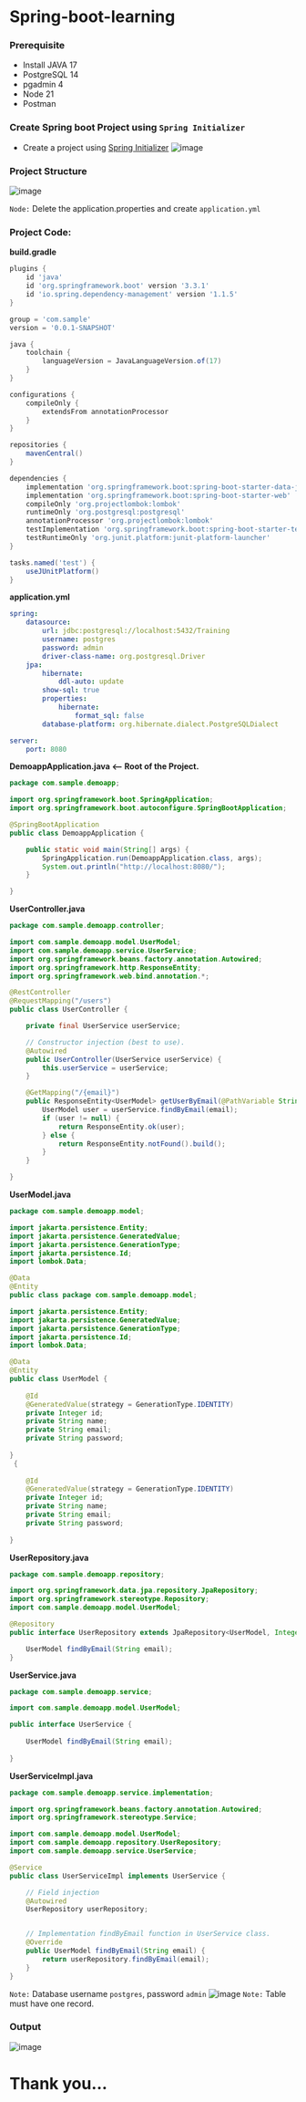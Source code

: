 # Spring-boot-learning
### Prerequisite
- Install JAVA 17
- PostgreSQL 14
- pgadmin 4
- Node 21
- Postman

### Create Spring boot Project using `Spring Initializer`
- Create a project using [Spring Initializer](https://start.spring.io/)
![image](https://github.com/user-attachments/assets/f74f6f9d-d071-48d7-9464-4b873b6360ed)

### Project Structure
![image](https://github.com/user-attachments/assets/9498681d-7ef6-43de-8afe-f9f0703f2d80)

`Node:` Delete the application.properties and create `application.yml`
### Project Code:
**build.gradle**
```gradle
plugins {
	id 'java'
	id 'org.springframework.boot' version '3.3.1'
	id 'io.spring.dependency-management' version '1.1.5'
}

group = 'com.sample'
version = '0.0.1-SNAPSHOT'

java {
	toolchain {
		languageVersion = JavaLanguageVersion.of(17)
	}
}

configurations {
	compileOnly {
		extendsFrom annotationProcessor
	}
}

repositories {
	mavenCentral()
}

dependencies {
	implementation 'org.springframework.boot:spring-boot-starter-data-jpa'
	implementation 'org.springframework.boot:spring-boot-starter-web'
	compileOnly 'org.projectlombok:lombok'
	runtimeOnly 'org.postgresql:postgresql'
	annotationProcessor 'org.projectlombok:lombok'
	testImplementation 'org.springframework.boot:spring-boot-starter-test'
	testRuntimeOnly 'org.junit.platform:junit-platform-launcher'
}

tasks.named('test') {
	useJUnitPlatform()
}

```
**application.yml**

```yml
spring:
    datasource:
        url: jdbc:postgresql://localhost:5432/Training
        username: postgres
        password: admin
        driver-class-name: org.postgresql.Driver
    jpa:
        hibernate:
            ddl-auto: update
        show-sql: true
        properties:
            hibernate:
                format_sql: false
        database-platform: org.hibernate.dialect.PostgreSQLDialect

server:
    port: 8080
```
**DemoappApplication.java <-- Root of the Project.**
```java
package com.sample.demoapp;

import org.springframework.boot.SpringApplication;
import org.springframework.boot.autoconfigure.SpringBootApplication;

@SpringBootApplication
public class DemoappApplication {

	public static void main(String[] args) {
		SpringApplication.run(DemoappApplication.class, args);
		System.out.println("http://localhost:8080/");
	}

}
```
**UserController.java**
```java
package com.sample.demoapp.controller;

import com.sample.demoapp.model.UserModel;
import com.sample.demoapp.service.UserService;
import org.springframework.beans.factory.annotation.Autowired;
import org.springframework.http.ResponseEntity;
import org.springframework.web.bind.annotation.*;

@RestController
@RequestMapping("/users")
public class UserController {

    private final UserService userService;

    // Constructor injection (best to use).
    @Autowired
    public UserController(UserService userService) {
        this.userService = userService;
    }

    @GetMapping("/{email}")
    public ResponseEntity<UserModel> getUserByEmail(@PathVariable String email) {
        UserModel user = userService.findByEmail(email);
        if (user != null) {
            return ResponseEntity.ok(user);
        } else {
            return ResponseEntity.notFound().build();
        }
    }

}

```
**UserModel.java**
```java
package com.sample.demoapp.model;

import jakarta.persistence.Entity;
import jakarta.persistence.GeneratedValue;
import jakarta.persistence.GenerationType;
import jakarta.persistence.Id;
import lombok.Data;

@Data
@Entity
public class package com.sample.demoapp.model;

import jakarta.persistence.Entity;
import jakarta.persistence.GeneratedValue;
import jakarta.persistence.GenerationType;
import jakarta.persistence.Id;
import lombok.Data;

@Data
@Entity
public class UserModel {
    
    @Id
    @GeneratedValue(strategy = GenerationType.IDENTITY)
    private Integer id;
    private String name;
    private String email;
    private String password;
    
}
 {
    
    @Id
    @GeneratedValue(strategy = GenerationType.IDENTITY)
    private Integer id;
    private String name;
    private String email;
    private String password;
    
}

```
**UserRepository.java**
```java
package com.sample.demoapp.repository;

import org.springframework.data.jpa.repository.JpaRepository;
import org.springframework.stereotype.Repository;
import com.sample.demoapp.model.UserModel;

@Repository
public interface UserRepository extends JpaRepository<UserModel, Integer> {

    UserModel findByEmail(String email);
}

```
**UserService.java**
```java
package com.sample.demoapp.service;

import com.sample.demoapp.model.UserModel;

public interface UserService {
    
    UserModel findByEmail(String email);
    
}

```
**UserServiceImpl.java**
```java
package com.sample.demoapp.service.implementation;

import org.springframework.beans.factory.annotation.Autowired;
import org.springframework.stereotype.Service;

import com.sample.demoapp.model.UserModel;
import com.sample.demoapp.repository.UserRepository;
import com.sample.demoapp.service.UserService;

@Service
public class UserServiceImpl implements UserService {

    // Field injection
    @Autowired
    UserRepository userRepository;


    // Implementation findByEmail function in UserService class.
    @Override
    public UserModel findByEmail(String email) {
        return userRepository.findByEmail(email);
    }
}

```

`Note:` Database username `postgres`, password `admin` 
![image](https://github.com/user-attachments/assets/a0525fa2-4311-4c28-ba77-0aac8e88c3dc)
`Note:` Table must have one record.
### Output
![image](https://github.com/user-attachments/assets/4e85f337-0dd5-4b88-b5a9-408e9c145a07)



# Thank you...
